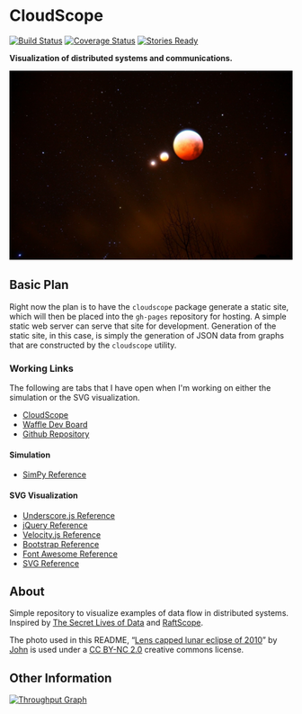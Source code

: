 # CloudScope

[![Build Status](https://travis-ci.org/bbengfort/cloudscope.svg?branch=master)](https://travis-ci.org/bbengfort/cloudscope)
[![Coverage Status](https://coveralls.io/repos/github/bbengfort/cloudscope/badge.svg?branch=master)](https://coveralls.io/github/bbengfort/cloudscope?branch=master)
[![Stories Ready](https://badge.waffle.io/bbengfort/cloudscope.png?label=ready&title=ready)](https://waffle.io/bbengfort/cloudscope)

**Visualization of distributed systems and communications.**

[![Lens capped lunar eclipse of 2010][eclipse.jpg]][eclipse_flickr]

## Basic Plan

Right now the plan is to have the `cloudscope` package generate a static site, which will then be placed into the `gh-pages` repository for hosting. A simple static web server can serve that site for development. Generation of the static site, in this case, is simply the generation of JSON data from graphs that are constructed by the `cloudscope` utility.

### Working Links

The following are tabs that I have open when I'm working on either the simulation or the SVG visualization.

- [CloudScope](http://bbengfort.github.io/cloudscope/)
- [Waffle Dev Board](https://waffle.io/bbengfort/cloudscope)
- [Github Repository](https://github.com/bbengfort/cloudscope)

#### Simulation

- [SimPy Reference](https://simpy.readthedocs.org/en/latest/)

#### SVG Visualization

- [Underscore.js Reference](http://underscorejs.org/)
- [jQuery Reference](https://jquery.com/)
- [Velocity.js Reference](http://julian.com/research/velocity/)
- [Bootstrap Reference](http://getbootstrap.com/css/)
- [Font Awesome Reference](https://fortawesome.github.io/Font-Awesome/cheatsheet/)
- [SVG Reference](https://developer.mozilla.org/en-US/docs/Web/SVG)


## About

Simple repository to visualize examples of data flow in distributed systems. Inspired by [The Secret Lives of Data](http://thesecretlivesofdata.com/raft/) and [RaftScope](https://github.com/ongardie/raftscope).

The photo used in this README, &ldquo;[Lens capped lunar eclipse of 2010][eclipse_flickr]&rdquo; by [John](https://www.flickr.com/photos/jahdakinebrah/) is used under a [CC BY-NC 2.0](https://creativecommons.org/licenses/by-nc/2.0/) creative commons license.

## Other Information

[![Throughput Graph](https://graphs.waffle.io/bbengfort/cloudscope/throughput.svg)](https://waffle.io/bbengfort/cloudscope/metrics)

[eclipse.jpg]: docs/img/eclipse.jpg
[eclipse_flickr]: https://flic.kr/p/93AzEB
